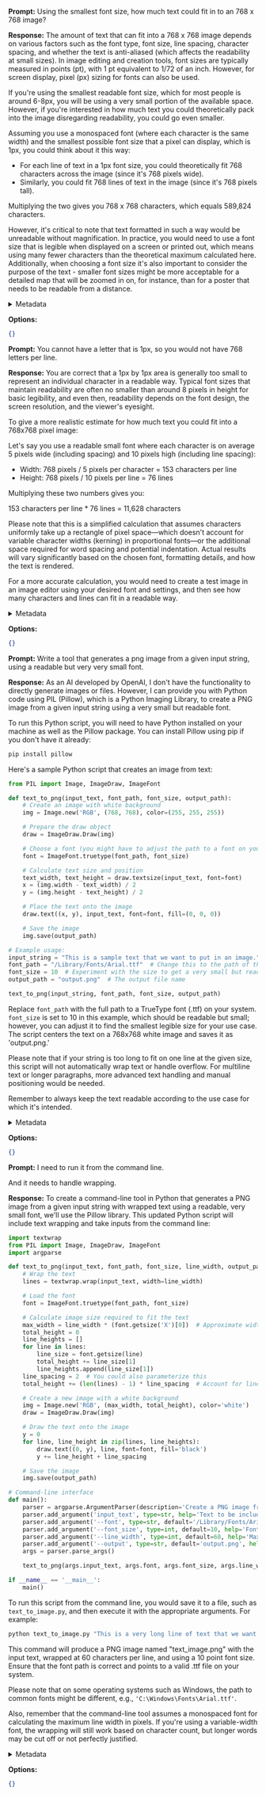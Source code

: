 **Prompt:**
Using the smallest font size, how much text could fit in to an 768 x 768 image?

**Response:**
The amount of text that can fit into a 768 x 768 image depends on various factors such as the font type, font size, line spacing, character spacing, and whether the text is anti-aliased (which affects the readability at small sizes). In image editing and creation tools, font sizes are typically measured in points (pt), with 1 pt equivalent to 1/72 of an inch. However, for screen display, pixel (px) sizing for fonts can also be used.

If you're using the smallest readable font size, which for most people is around 6-8px, you will be using a very small portion of the available space. However, if you're interested in how much text you could theoretically pack into the image disregarding readability, you could go even smaller.

Assuming you use a monospaced font (where each character is the same width) and the smallest possible font size that a pixel can display, which is 1px, you could think about it this way:

- For each line of text in a 1px font size, you could theoretically fit 768 characters across the image (since it's 768 pixels wide).
- Similarly, you could fit 768 lines of text in the image (since it's 768 pixels tall).

Multiplying the two gives you 768 x 768 characters, which equals 589,824 characters.

However, it's critical to note that text formatted in such a way would be unreadable without magnification. In practice, you would need to use a font size that is legible when displayed on a screen or printed out, which means using many fewer characters than the theoretical maximum calculated here. Additionally, when choosing a font size it's also important to consider the purpose of the text - smaller font sizes might be more acceptable for a detailed map that will be zoomed in on, for instance, than for a poster that needs to be readable from a distance.

<details><summary>Metadata</summary>

- Duration: 7763 ms
- Datetime: 2023-11-08T22:14:42.331623
- Model: gpt-4-1106-preview

</details>

**Options:**
```json
{}
```

**Prompt:**
You cannot have a letter that is 1px, so you would not have 768 letters per line.

**Response:**
You are correct that a 1px by 1px area is generally too small to represent an individual character in a readable way. Typical font sizes that maintain readability are often no smaller than around 8 pixels in height for basic legibility, and even then, readability depends on the font design, the screen resolution, and the viewer's eyesight.

To give a more realistic estimate for how much text you could fit into a 768x768 pixel image:

Let's say you use a readable small font where each character is on average 5 pixels wide (including spacing) and 10 pixels high (including line spacing):

- Width: 768 pixels / 5 pixels per character = 153 characters per line
- Height: 768 pixels / 10 pixels per line = 76 lines

Multiplying these two numbers gives you:

153 characters per line * 76 lines = 11,628 characters

Please note that this is a simplified calculation that assumes characters uniformly take up a rectangle of pixel space—which doesn't account for variable character widths (kerning) in proportional fonts—or the additional space required for word spacing and potential indentation. Actual results will vary significantly based on the chosen font, formatting details, and how the text is rendered.

For a more accurate calculation, you would need to create a test image in an image editor using your desired font and settings, and then see how many characters and lines can fit in a readable way.

<details><summary>Metadata</summary>

- Duration: 7405 ms
- Datetime: 2023-11-08T22:16:52.963842
- Model: gpt-4-1106-preview

</details>

**Options:**
```json
{}
```

**Prompt:**
Write a tool that generates a png image from a given input string, using a readable but very very small font.

**Response:**
As an AI developed by OpenAI, I don't have the functionality to directly generate images or files. However, I can provide you with Python code using PIL (Pillow), which is a Python Imaging Library, to create a PNG image from a given input string using a very small but readable font.

To run this Python script, you will need to have Python installed on your machine as well as the Pillow package. You can install Pillow using pip if you don't have it already:

```bash
pip install pillow
```

Here's a sample Python script that creates an image from text:

```python
from PIL import Image, ImageDraw, ImageFont

def text_to_png(input_text, font_path, font_size, output_path):
    # Create an image with white background
    img = Image.new('RGB', (768, 768), color=(255, 255, 255))

    # Prepare the draw object
    draw = ImageDraw.Draw(img)

    # Choose a font (you might have to adjust the path to a font on your system)
    font = ImageFont.truetype(font_path, font_size)

    # Calculate text size and position
    text_width, text_height = draw.textsize(input_text, font=font)
    x = (img.width - text_width) / 2
    y = (img.height - text_height) / 2

    # Place the text onto the image
    draw.text((x, y), input_text, font=font, fill=(0, 0, 0))

    # Save the image
    img.save(output_path)

# Example usage:
input_string = "This is a sample text that we want to put in an image."
font_path = "/Library/Fonts/Arial.ttf"  # Change this to the path of the font you want to use
font_size = 10  # Experiment with the size to get a very small but readable font
output_path = "output.png"  # The output file name

text_to_png(input_string, font_path, font_size, output_path)
```

Replace `font_path` with the full path to a TrueType font (.ttf) on your system. `font_size` is set to 10 in this example, which should be readable but small; however, you can adjust it to find the smallest legible size for your use case. The script centers the text on a 768x768 white image and saves it as 'output.png.'

Please note that if your string is too long to fit on one line at the given size, this script will not automatically wrap text or handle overflow. For multiline text or longer paragraphs, more advanced text handling and manual positioning would be needed.

Remember to always keep the text readable according to the use case for which it's intended.

<details><summary>Metadata</summary>

- Duration: 11497 ms
- Datetime: 2023-11-08T22:20:13.825838
- Model: gpt-4-1106-preview

</details>

**Options:**
```json
{}
```

**Prompt:**
I need to run it from the command line.

And it needs to handle wrapping.

**Response:**
To create a command-line tool in Python that generates a PNG image from a given input string with wrapped text using a readable, very small font, we'll use the Pillow library. This updated Python script will include text wrapping and take inputs from the command line:

```python
import textwrap
from PIL import Image, ImageDraw, ImageFont
import argparse

def text_to_png(input_text, font_path, font_size, line_width, output_path):
    # Wrap the text
    lines = textwrap.wrap(input_text, width=line_width)

    # Load the font
    font = ImageFont.truetype(font_path, font_size)

    # Calculate image size required to fit the text
    max_width = line_width * (font.getsize('X')[0])  # Approximate width assuming fixed-width font characteristics
    total_height = 0
    line_heights = []
    for line in lines:
        line_size = font.getsize(line)
        total_height += line_size[1]
        line_heights.append(line_size[1])
    line_spacing = 2  # You could also parameterize this
    total_height += (len(lines) - 1) * line_spacing  # Account for line spacing

    # Create a new image with a white background
    img = Image.new('RGB', (max_width, total_height), color='white')
    draw = ImageDraw.Draw(img)

    # Draw the text onto the image
    y = 0
    for line, line_height in zip(lines, line_heights):
        draw.text((0, y), line, font=font, fill='black')
        y += line_height + line_spacing

    # Save the image
    img.save(output_path)

# Command-line interface
def main():
    parser = argparse.ArgumentParser(description='Create a PNG image from text input')
    parser.add_argument('input_text', type=str, help='Text to be included in the image')
    parser.add_argument('--font', type=str, default='/Library/Fonts/Arial.ttf', help='Path to the font file')
    parser.add_argument('--font_size', type=int, default=10, help='Font size of the text')
    parser.add_argument('--line_width', type=int, default=60, help='Maximum number of characters per line')
    parser.add_argument('--output', type=str, default='output.png', help='Output image file path')
    args = parser.parse_args()

    text_to_png(args.input_text, args.font, args.font_size, args.line_width, args.output)

if __name__ == '__main__':
    main()
```

To run this script from the command line, you would save it to a file, such as `text_to_image.py`, and then execute it with the appropriate arguments. For example:

```bash
python text_to_image.py "This is a very long line of text that we want to put into an image. It should wrap correctly if we've implemented everything properly." --font "./arial.ttf" --font_size 10 --line_width 60 --output "text_image.png"
```

This command will produce a PNG image named "text_image.png" with the input text, wrapped at 60 characters per line, and using a 10 point font size. Ensure that the font path is correct and points to a valid .ttf file on your system.

Please note that on some operating systems such as Windows, the path to common fonts might be different, e.g., `'C:\Windows\Fonts\Arial.ttf'`.

Also, remember that the command-line tool assumes a monospaced font for calculating the maximum line width in pixels. If you're using a variable-width font, the wrapping will still work based on character count, but longer words may be cut off or not perfectly justified.

<details><summary>Metadata</summary>

- Duration: 16065 ms
- Datetime: 2023-11-08T22:22:03.395313
- Model: gpt-4-1106-preview

</details>

**Options:**
```json
{}
```

